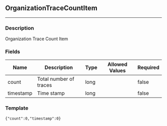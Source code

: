 ## OrganizationTraceCountItem
---
### Description
Organization Trace Count Item
### Fields
| Name | Description | Type | Allowed Values | Required |
| ---- | ----------- | ---- | -------------- | -------- |
| count | Total number of traces | long |  | false |
| timestamp | Time stamp | long |  | false |
### Template
```
{"count":0,"timestamp":0}
```
